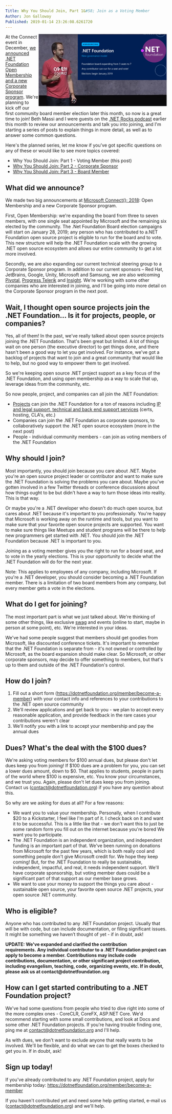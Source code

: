 ```yaml
---
Title: Why You Should Join, Part 1&#58; Join as a Voting Member
Author: Jon Galloway
Published: 2019-01-14 23:26:08.6261720
---
```

<p><img alt="connect dnf" src="assets/posts/connect-dnf.png" style="float: right; width: 400px; height: 224px;" />At the Connect event in December, <a href="/blog/2018/12/04/announcing-net-foundation-open-membership">we announced .NET Foundation Open Membership and a new Corporate Sponsor program</a>. We're planning to kick off our first community board member election later this month, so now is a great time to join! Beth Massi and I were guests on the <a href="https://dotnetrocks.com/?show=1611">.NET Rocks podcast</a> earlier this month to review our announcements and talk you into joining, and I'm starting a series of posts to explain things in more detail, as well as to answer some common questions.</p>

<p>Here's the planned series, let me know if you've got specific questions on any of these or would like to see more topics covered:</p>

<ul>
<li>Why You Should Join: Part 1 - Voting Member (this post)</li>
<li><a href="/blog/2019/01/16/why-you-should-join-part-2---corporate-sponsor">Why You Should Join: Part 2 - Corporate Sponsor</a></li>
<li><a href="/blog/2019/01/23/why-you-should-join-part-3-become-a-board-member">Why You Should Join: Part 3 - Board Member</a></li>
</ul>

<h2>What did we announce?</h2>

<p>We made two big announcements at <a href="https://www.microsoft.com/en-us/connectevent">Microsoft Connect(); 2018</a>: Open Membership and a new Corporate Sponsor program.</p>

<p>First, Open Membership: we're expanding the board from three to seven members, with one single seat appointed by Microsoft and the remaining six elected by the community. The .Net Foundation Board election campaigns will start o<a>n January 28, 2019</a>; any person who has contributed to a.NET Foundation open source project is eligible to run for the board and to vote. This new structure will help the .NET Foundation scale with the growing .NET open source ecosystem and allows our entire community to get a lot more involved.</p>

<p>Secondly, we are also expanding our current technical steering group to a Corporate Sponsor program. In addition to our current sponsors – Red Hat, JetBrains, Google, Unity, Microsoft and Samsung, we are also welcoming <a href="https://content.pivotal.io/blog/you-re-investing-in-net-and-so-are-we-pivotal-is-now-a-corporate-sponsor-of-the-net-foundation">Pivotal</a>, <a href="https://www.telerik.com/blogs/progress-announces-support-visual-studio-2019-net-core-3-net-foundation-more">Progress Telerik</a> and <a href="https://www.insight.com/">Insight</a>. We're working with some other companies who are interested in joining, and I'll be going into more detail on the Corporate Sponsor program in the next post.</p>

<h2>Wait, I thought open source projects join the .NET Foundation… Is it for projects, people, or companies?</h2>

<p>Yes, all of them! In the past, we've really talked about open source projects joining the .NET Foundation. That's been great but limited. A lot of things wait on one person (the executive director) to get things done, and there hasn't been a good way to let you get involved. For instance, we've got a backlog of projects that want to join and a great community that would like to help, but no good way to empower them to get involved.</p>

<p>So we're keeping open source .NET project support as a key focus of the .NET Foundation, and using open membership as a way to scale that up, leverage ideas from the community, etc.</p>

<p>So now people, project, and companies can all join the .NET Foundation:</p>

<ul>
<li><a href="/projects">Projects</a> can join the .NET Foundation for a ton of reasons including <a href="/about">IP and legal support, technical and back end support services</a> (certs, hosting, CLA's, etc.)</li>
<li>Companies can join the .NET Foundation as corporate sponsors, to collaboratively support the .NET open source ecosystem (more in the next post)</li>
<li>People - individual community members - can join as voting members of the .NET Foundation</li>
</ul>

<h2>Why should I join?</h2>

<p>Most importantly, you should join because you care about .NET. Maybe you're an open source project leader or contributor and want to make sure the .NET Foundation is solving the problems you care about. Maybe you've gotten involved in a few Twitter threads or conference discussions about how things ought to be but didn't have a way to turn those ideas into reality. This is that way.</p>

<p>Or maybe you're a .NET developer who doesn't do much open source, but cares about .NET because it's important to you professionally. You're happy that Microsoft is working away on the runtime and tools, but you want to make sure that your favorite open source projects are supported. You want to make sure things like Meetups and student programs will be there to help new programmers get started with .NET. You should join the .NET Foundation because .NET is important to you.</p>

<p>Joining as a voting member gives you the right to run for a board seat, and to vote in the yearly elections. This is your opportunity to decide what the .NET Foundation will do for the next year.</p>

<p>Note: This applies to employees of any company, including Microsoft. If you're a .NET developer, you should consider becoming a .NET Foundation member. There is a limitation of two board members from any company, but every member gets a vote in the elections.</p>

<h2>What do I get for joining?</h2>

<p>The most important part is what we just talked about. We're thinking of some other things, like exclusive <a href="https://aka.ms/dnfstore">swag</a> and events (online to start, maybe in person at some point), etc. We're interested in your ideas.</p>

<p>We've had some people suggest that members should get goodies from Microsoft, like discounted conference tickets. It's important to remember that the .NET Foundation is separate from - it's not owned or controlled by Microsoft, as the board expansion should make clear. So Microsoft, or other corporate sponsors, may decide to offer something to members, but that's up to them and outside of the .NET Foundation's control.</p>

<h2>How do I join?</h2>

<ol>
<li>Fill out a short form (<a href="/member/become-a-member">https://dotnetfoundation.org/member/become-a-member</a>) with your contact info and references to your contributions to the .NET open source community</li>
<li>We'll review applications and get back to you - we plan to accept every reasonable application, and provide feedback in the rare cases your contributions weren't clear</li>
<li>We'll notify you with a link to accept your membership and pay the annual dues</li>
</ol>

<h2>Dues? What's the deal with the $100 dues?</h2>

<p>We're asking voting members for $100 annual dues, but please don't let dues keep you from joining! If $100 dues are a problem for you, you can set a lower dues amount, down to $0. That applies to students, people in parts of the world where $100 is expensive, etc. You know your circumstances, and we trust you. Again, please don't let dues keep you from joining. Contact us (<a href="mailto:contact@dotnetfoundation.org">contact@dotnetfoundation.org</a>) if you have any question about this.</p>

<p>So why are we asking for dues at all? For a few reasons:</p>

<ul>
<li>We want you to value your membership. Personally, when I contribute $20 to a Kickstarter, I feel like I'm part of it. I check back on it and want it to be successful. This is a little like that - we don't want this to just be some random form you fill out on the internet because you're bored We want you to participate.</li>
<li>The .NET Foundation is an independent organization, and independent funding is an important part of that. We've been running on donations from Microsoft for the past few years, which is both really cool and something people don't give Microsoft credit for. We hope they keep coming! But, for the .NET Foundation to really be sustainable, independent, impactful, and real, it needs independent support. We'll have corporate sponsorship, but voting member dues could be a significant part of that support as our member base grows.</li>
<li>We want to use your money to support the things you care about - sustainable open source, your favorite open source .NET projects, your open source .NET community.</li>
</ul>

<h2>Who is eligible?</h2>

<p>Anyone who has <a>contributed</a>&nbsp;to any .NET Foundation project. Usually&nbsp;that will be with code, but can include documentation, or filing significant issues. It might be something we haven’t thought of yet - if in doubt, ask!</p>

<p><strong>UPDATE: We've expanded and clarified the contribution requirements.&nbsp;Any individual contributor to a .NET Foundation project can apply to become a member. Contributions may include code contributions, documentation, or other significant project contribution, including evangelism, teaching, code, organizing events, etc. If in doubt, please ask us at&nbsp;contact@dotnetfoundation.org</strong></p>

<h2>How can I get started contributing to a .NET Foundation project?</h2>

<p>We've had some questions from people who tried to dive right into some of the more complex ones - CoreCLR, CoreFX, ASP.NET Core. We'd recommend starting with some small contributions, and look at Docs and some other .NET Foundation projects. If you're having trouble finding one, ping me at <a href="mailto:contact@dotnetfoundation.org">contact@dotnetfoundation.org</a> and I'll help.</p>

<p>As with dues, we don't want to exclude anyone that really wants to be involved. We'll be flexible, and do what we can to get the boxes checked to get you in. If in doubt, ask!</p>

<h2>Sign up today!</h2>

<p>If you've already contributed to any .NET Foundation project, apply for membership today: <a href="/member/become-a-member">https://dotnetfoundation.org/member/become-a-member</a></p>

<p>If you haven't contributed yet and need some help getting started, e-mail us (<a href="mailto:contact@dotnetfoundation.org">contact@dotnetfoundation.org</a>) and we'll help.</p>
